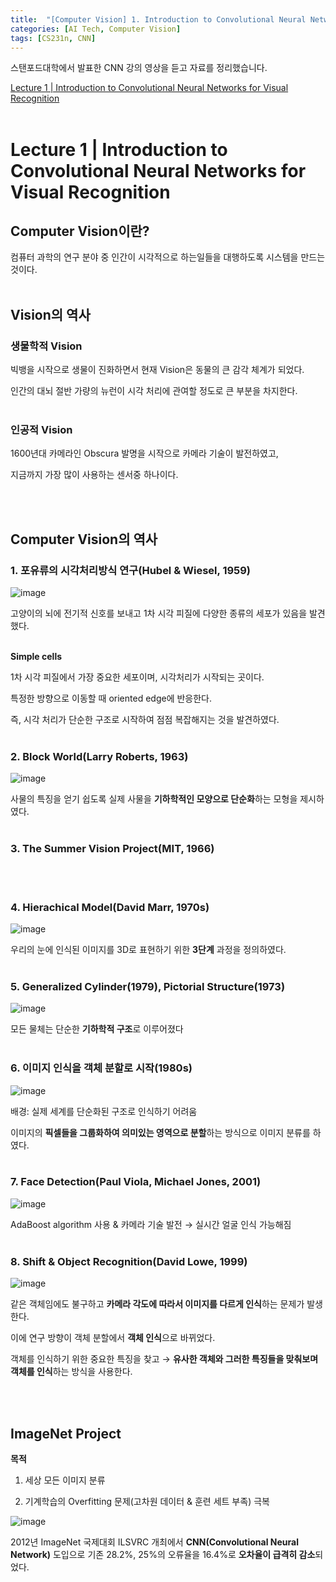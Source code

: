 ```yaml
---
title:  "[Computer Vision] 1. Introduction to Convolutional Neural Networks for Visual Recognition"
categories: [AI Tech, Computer Vision]
tags: [CS231n, CNN]
---
```

스탠포드대학에서 발표한 CNN 강의 영상을 듣고 자료를 정리했습니다.

[Lecture 1 \| Introduction to Convolutional Neural Networks for Visual Recognition](https://youtu.be/vT1JzLTH4G4)
<br><br>

# Lecture 1 | Introduction to Convolutional Neural Networks for Visual Recognition

## Computer Vision이란?
컴퓨터 과학의 연구 분야 중 인간이 시각적으로 하는일들을 대행하도록 시스템을 만드는 것이다.
<br><br>


## Vision의 역사
### 생물학적 Vision

빅뱅을 시작으로 생물이 진화하면서 현재 Vision은 동물의 큰 감각 체계가 되었다.  

인간의 대뇌 절반 가량의 뉴런이 시각 처리에 관여할 정도로 큰 부분을 차지한다.  
<br>
### 인공적 Vision

1600년대 카메라인 Obscura 발명을 시작으로 카메라 기술이 발전하였고,  

지금까지 가장 많이 사용하는 센서중 하나이다.

<br><br>

## Computer Vision의 역사
### 1. 포유류의 시각처리방식 연구(Hubel & Wiesel, 1959)  

![image](https://blog.kakaocdn.net/dn/oDUh5/btrNRDjK53E/6ZBIv4UmXBRDQy5vU6TUqK/img.png)

고양이의 뇌에 전기적 신호를 보내고 1차 시각 피질에 다양한 종류의 세포가 있음을 발견했다.  
<br>

**Simple cells**

1차 시각 피질에서 가장 중요한 세포이며, 시각처리가 시작되는 곳이다.

특정한 방향으로 이동할 때 oriented edge에 반응한다.

즉, 시각 처리가 단순한 구조로 시작하여 점점 복잡해지는 것을 발견하였다. 
<br> 
<br>

### 2. Block World(Larry Roberts, 1963)

![image](https://img1.daumcdn.net/thumb/R1280x0/?scode=mtistory2&fname=https%3A%2F%2Fblog.kakaocdn.net%2Fdn%2FMwkgj%2FbtrNSXIsspV%2FR8AuVsmexyWSlWsLilSNqk%2Fimg.png)

사물의 특징을 얻기 쉽도록 실제 사물을 **기하학적인 모양으로 단순화**하는 모형을 제시하였다. 
<br> 
<br>

### 3. The Summer Vision Project(MIT, 1966) 
<br> 
<br>

### 4. Hierachical Model(David Marr, 1970s)

![image](https://img1.daumcdn.net/thumb/R1280x0/?scode=mtistory2&fname=https%3A%2F%2Fblog.kakaocdn.net%2Fdn%2FVmzxt%2FbtrNUGyZrMH%2Ftik2WQjYsY4xOkDuboChL1%2Fimg.png)


우리의 눈에 인식된 이미지를 3D로 표현하기 위한 **3단계** 과정을 정의하였다. 
<br> 
<br>

### 5. Generalized Cylinder(1979), Pictorial Structure(1973)

![image](https://img1.daumcdn.net/thumb/R1280x0/?scode=mtistory2&fname=https%3A%2F%2Fblog.kakaocdn.net%2Fdn%2FmMaIj%2FbtrNSDjvGQz%2F47ZRqrp0274MbV0Yk1oe4K%2Fimg.png)

모든 물체는 단순한 **기하학적 구조**로 이루어졌다 
<br> 
<br>

### 6. 이미지 인식을 객체 분할로 시작(1980s)

![image](https://img1.daumcdn.net/thumb/R1280x0/?scode=mtistory2&fname=https%3A%2F%2Fblog.kakaocdn.net%2Fdn%2FMVZiz%2FbtrNTdYDc64%2FHsTlG019CtOTabNCGueTKK%2Fimg.png)

배경: 실제 세계를 단순화된 구조로 인식하기 어려움

이미지의 **픽셀들을 그룹화하여 의미있는 영역으로 분할**하는 방식으로 이미지 분류를 하였다. 
<br> 
<br>

### 7. Face Detection(Paul Viola, Michael Jones, 2001)

![image](https://img1.daumcdn.net/thumb/R1280x0/?scode=mtistory2&fname=https%3A%2F%2Fblog.kakaocdn.net%2Fdn%2Fzz3uE%2FbtrNQqriWh6%2Frmxke3pqU0iQqgSZLXMUC1%2Fimg.png)

AdaBoost algorithm 사용 & 카메라 기술 발전 &rarr; 실시간 얼굴 인식 가능해짐 
<br> 
<br>

### 8. Shift & Object Recognition(David Lowe, 1999)

![image](https://img1.daumcdn.net/thumb/R1280x0/?scode=mtistory2&fname=https%3A%2F%2Fblog.kakaocdn.net%2Fdn%2FOuP5B%2FbtrNSAG28RZ%2FY39yQe27oLzo2Fkaxzkdvk%2Fimg.png)

같은 객체임에도 불구하고 **카메라 각도에 따라서 이미지를 다르게 인식**하는 문제가 발생한다.

이에 연구 방향이 객체 분할에서 **객체 인식**으로 바뀌었다.

객체를 인식하기 위한 중요한 특징을 찾고 → **유사한 객체와 그러한 특징들을 맞춰보며 객체를 인식**하는 방식을 사용한다.
 
<br> 
<br>


## ImageNet Project
**목적**
1. 세상 모든 이미지 분류

2. 기계학습의 Overfitting 문제(고차원 데이터 & 훈련 세트 부족) 극복

![image](https://img1.daumcdn.net/thumb/R1280x0/?scode=mtistory2&fname=https%3A%2F%2Fblog.kakaocdn.net%2Fdn%2FHk4bU%2FbtrNUHq7pM2%2FuY0llQVA5aM4WoFAfF5g71%2Fimg.png)


2012년 ImageNet 국제대회 ILSVRC 개최에서  **CNN(Convolutional Neural Network)** 도입으로 기존 28.2%, 25%의 오류율을 16.4%로 **오차율이 급격히 감소**되었다.